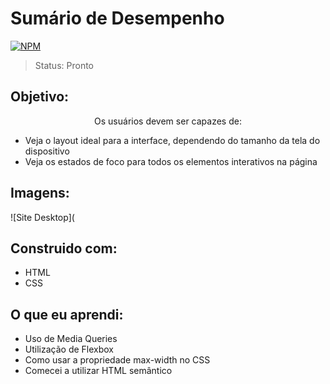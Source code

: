 # Sumário de Desempenho
[![NPM](https://img.shields.io/npm/l/react)](https://github.com/HailanRoberto/Sumario_Desempenho/blob/main/LICENCE) 

> Status: Pronto

## Objetivo:
<p align="center"> 
Os usuários devem ser capazes de: 

+ Veja o layout ideal para a interface, dependendo do tamanho da tela do dispositivo
+ Veja os estados de foco para todos os elementos interativos na página
</p>

## Imagens:
![Site Desktop](

##  Construido com:
+ HTML 
+ CSS

## O que eu aprendi:
+ Uso de Media Queries
+ Utilização de Flexbox
+ Como usar a propriedade max-width no CSS
+ Comecei a utilizar HTML semântico 
